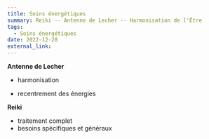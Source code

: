 ```yaml
---
title: Soins énergétiques
summary: Reiki -- Antenne de Lecher -- Harmonisation de l'Être
tags:
  - Soins énergétiques
date: 2022-12-28
external_link:
---
```

**Antenne de Lecher**

- harmonisation

- recentrement des énergies

**Reiki**

- traitement complet
- besoins spécifiques et généraux
